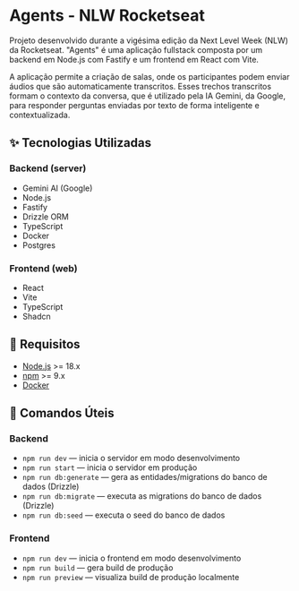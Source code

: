 # Agents - NLW Rocketseat

Projeto desenvolvido durante a vigésima edição da Next Level Week (NLW) da Rocketseat.
"Agents" é uma aplicação fullstack composta por um backend em Node.js com Fastify e um frontend em React com Vite.

A aplicação permite a criação de salas, onde os participantes podem enviar áudios que são automaticamente transcritos. Esses trechos transcritos formam o contexto da conversa, que é utilizado pela IA Gemini, da Google, para responder perguntas enviadas por texto de forma inteligente e contextualizada.

## ✨ Tecnologias Utilizadas


### Backend (server)
- Gemini AI (Google)
- Node.js
- Fastify
- Drizzle ORM
- TypeScript
- Docker
- Postgres

### Frontend (web)
- React
- Vite
- TypeScript
- Shadcn

## 🚀 Requisitos
- [Node.js](https://nodejs.org/) >= 18.x
- [npm](https://www.npmjs.com/) >= 9.x
- [Docker](https://www.docker.com/)

## 📝 Comandos Úteis

### Backend
- `npm run dev` — inicia o servidor em modo desenvolvimento
- `npm run start` — inicia o servidor em produção
- `npm run db:generate` — gera as entidades/migrations do banco de dados (Drizzle)
- `npm run db:migrate` — executa as migrations do banco de dados (Drizzle)
- `npm run db:seed` — executa o seed do banco de dados

### Frontend
- `npm run dev` — inicia o frontend em modo desenvolvimento
- `npm run build` — gera build de produção
- `npm run preview` — visualiza build de produção localmente
